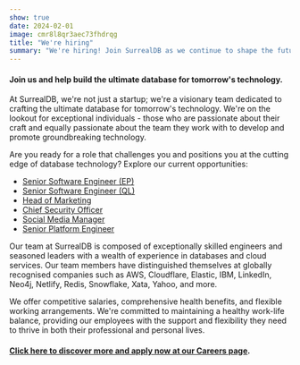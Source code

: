 ```yaml
---
show: true
date: 2024-02-01
image: cmr8l8qr3aec73fhdrqg
title: "We're hiring"
summary: "We're hiring! Join SurrealDB as we continue to shape the future of database technology! We're on the lookout for exceptional individuals - those who are passionate about their craft and equally passionate about the team they work with to develop and promote groundbreaking technology."
---
```


#### Join us and help build the ultimate database for tomorrow's technology.

At SurrealDB, we're not just a startup; we're a visionary team dedicated to crafting the ultimate database for tomorrow's technology. We're on the lookout for exceptional individuals - those who are passionate about their craft and equally passionate about the team they work with to develop and promote groundbreaking technology.

Are you ready for a role that challenges you and positions you at the cutting edge of database technology? Explore our current opportunities:

- [Senior Software Engineer (EP)](https://surrealdb.com/careers)
- [Senior Software Engineer (QL)](https://surrealdb.com/careers)
- [Head of Marketing](https://surrealdb.com/careers)
- [Chief Security Officer](https://surrealdb.com/careers)
- [Social Media Manager](https://surrealdb.com/careers)
- [Senior Platform Engineer](https://surrealdb.com/careers)

Our team at SurrealDB is composed of exceptionally skilled engineers and seasoned leaders with a wealth of experience in databases and cloud services. Our team members have distinguished themselves at globally recognised companies such as AWS, Cloudflare, Elastic, IBM, LinkedIn, Neo4j, Netlify, Redis, Snowflake, Xata, Yahoo, and more.

We offer competitive salaries, comprehensive health benefits, and flexible working arrangements. We're committed to maintaining a healthy work-life balance, providing our employees with the support and flexibility they need to thrive in both their professional and personal lives.

#### [Click here to discover more and apply now at our Careers page](https://surrealdb.com/careers).